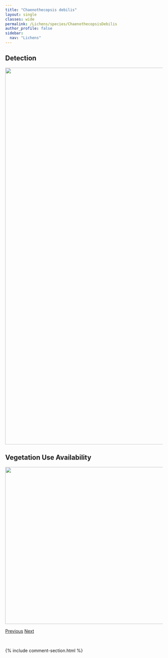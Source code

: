 ```yaml
---
title: "Chaenothecopsis debilis"
layout: single
classes: wide
permalink: /Lichens/species/ChaenothecopsisDebilis
author_profile: false
sidebar:
  nav: "Lichens"
---
```


<h2>Detection</h2>

<a href="https://drive.google.com/uc?export=view&id=1nEhisVzJZ7R6qqATTrp2sYJ3AwfCfFJu">
<img src="https://drive.google.com/uc?export=view&id=1nEhisVzJZ7R6qqATTrp2sYJ3AwfCfFJu" height = "1200" width = "800">
</a>


<h2>Vegetation Use Availability</h2>

<a href="https://drive.google.com/uc?export=view&id=1eZbNNm5up2KITIS5M5uzsapXQND4DAsQ">
<img src="https://drive.google.com/uc?export=view&id=1eZbNNm5up2KITIS5M5uzsapXQND4DAsQ" height = "500" width = "1000">
</a>


<a href="/DevelopmentWebsite/Lichens/species/ChaenothecaXyloxena" class="pagination--pager" title="Chaenotheca xyloxena">Previous</a> <a href="/DevelopmentWebsite/Lichens/species/ChaenothecopsisMarcineae" class="pagination--pager" title="Chaenothecopsis marcineae">Next</a>

<p>&nbsp;</p>

{% include comment-section.html %}
